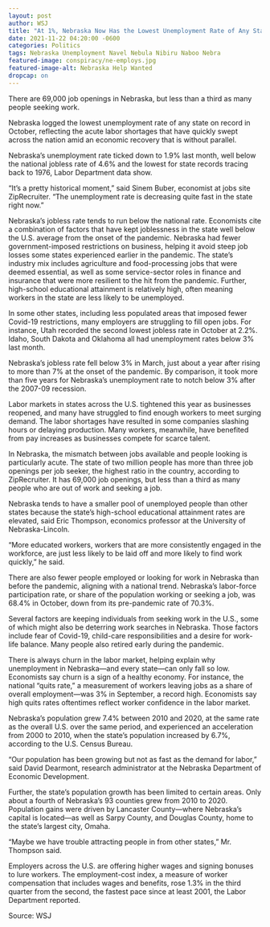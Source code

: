 ```yaml
---
layout: post
author: WSJ 
title: "At 1%, Nebraska Now Has the Lowest Unemployment Rate of Any State, Ever"
date: 2021-11-22 04:20:00 -0600
categories: Politics 
tags: Nebraska Unemployment Navel Nebula Nibiru Naboo Nebra
featured-image: conspiracy/ne-employs.jpg
featured-image-alt: Nebraska Help Wanted 
dropcap: on 
---
```

There are 69,000 job openings in Nebraska, but less than a third as many people seeking work. 

Nebraska logged the lowest unemployment rate of any state on record in October, reflecting the acute labor shortages that have quickly swept across the nation amid an economic recovery that is without parallel.

Nebraska’s unemployment rate ticked down to 1.9% last month, well below the national jobless rate of 4.6% and the lowest for state records tracing back to 1976, Labor Department data show.

“It’s a pretty historical moment,” said Sinem Buber, economist at jobs site ZipRecruiter. “The unemployment rate is decreasing quite fast in the state right now.”

Nebraska’s jobless rate tends to run below the national rate. Economists cite a combination of factors that have kept joblessness in the state well below the U.S. average from the onset of the pandemic. Nebraska had fewer government-imposed restrictions on business, helping it avoid steep job losses some states experienced earlier in the pandemic. The state’s industry mix includes agriculture and food-processing jobs that were deemed essential, as well as some service-sector roles in finance and insurance that were more resilient to the hit from the pandemic. Further, high-school educational attainment is relatively high, often meaning workers in the state are less likely to be unemployed.

In some other states, including less populated areas that imposed fewer Covid-19 restrictions, many employers are struggling to fill open jobs. For instance, Utah recorded the second lowest jobless rate in October at 2.2%. Idaho, South Dakota and Oklahoma all had unemployment rates below 3% last month.

Nebraska’s jobless rate fell below 3% in March, just about a year after rising to more than 7% at the onset of the pandemic. By comparison, it took more than five years for Nebraska’s unemployment rate to notch below 3% after the 2007-09 recession.

Labor markets in states across the U.S. tightened this year as businesses reopened, and many have struggled to find enough workers to meet surging demand. The labor shortages have resulted in some companies slashing hours or delaying production. Many workers, meanwhile, have benefited from pay increases as businesses compete for scarce talent.

In Nebraska, the mismatch between jobs available and people looking is particularly acute. The state of two million people has more than three job openings per job seeker, the highest ratio in the country, according to ZipRecruiter. It has 69,000 job openings, but less than a third as many people who are out of work and seeking a job.

Nebraska tends to have a smaller pool of unemployed people than other states because the state’s high-school educational attainment rates are elevated, said Eric Thompson, economics professor at the University of Nebraska-Lincoln.

“More educated workers, workers that are more consistently engaged in the workforce, are just less likely to be laid off and more likely to find work quickly,” he said.

There are also fewer people employed or looking for work in Nebraska than before the pandemic, aligning with a national trend. Nebraska’s labor-force participation rate, or share of the population working or seeking a job, was 68.4% in October, down from its pre-pandemic rate of 70.3%.

Several factors are keeping individuals from seeking work in the U.S., some of which might also be deterring work searches in Nebraska. Those factors include fear of Covid-19, child-care responsibilities and a desire for work-life balance. Many people also retired early during the pandemic.

There is always churn in the labor market, helping explain why unemployment in Nebraska—and every state—can only fall so low. Economists say churn is a sign of a healthy economy. For instance, the national “quits rate,” a measurement of workers leaving jobs as a share of overall employment—was 3% in September, a record high. Economists say high quits rates oftentimes reflect worker confidence in the labor market.

Nebraska’s population grew 7.4% between 2010 and 2020, at the same rate as the overall U.S. over the same period, and experienced an acceleration from 2000 to 2010, when the state’s population increased by 6.7%, according to the U.S. Census Bureau.

“Our population has been growing but not as fast as the demand for labor,” said David Dearmont, research administrator at the Nebraska Department of Economic Development.

Further, the state’s population growth has been limited to certain areas. Only about a fourth of Nebraska’s 93 counties grew from 2010 to 2020. Population gains were driven by Lancaster County—where Nebraska’s capital is located—as well as Sarpy County, and Douglas County, home to the state’s largest city, Omaha.

“Maybe we have trouble attracting people in from other states,” Mr. Thompson said.

Employers across the U.S. are offering higher wages and signing bonuses to lure workers. The employment-cost index, a measure of worker compensation that includes wages and benefits, rose 1.3% in the third quarter from the second, the fastest pace since at least 2001, the Labor Department reported.

Source: WSJ 

<a href="https://www.wsj.com/articles/at-1-9-nebraska-now-has-the-lowest-unemployment-rate-of-any-state-ever-11637421536" data-iframely-url></a>




